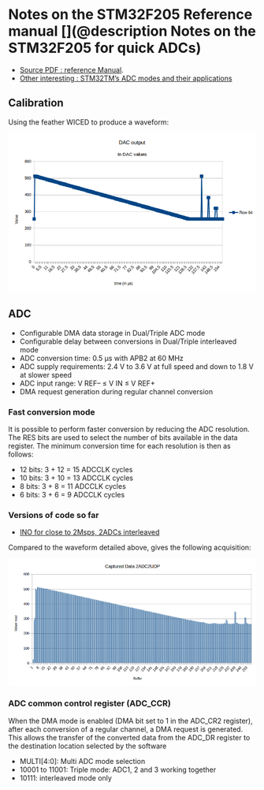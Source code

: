 # Notes on the STM32F205 Reference manual  [](@description Notes on the STM32F205 for quick ADCs)

* [Source PDF : reference Manual](/croaker/datasheets/en.CD00225773_STM32F2x5_RefManual.pdf).
* [Other interesting : STM32TM’s ADC modes and their applications](/croaker/datasheets/en.CD00258017.pdf)

## Calibration

Using the feather WICED to produce a waveform:

![](/silent/software/featherWICED/CalibrationDAC.png)

## ADC 

* Configurable DMA data storage in Dual/Triple ADC mode
* Configurable delay between conversions in Dual/Triple interleaved mode
* ADC conversion time: 0.5 μs with APB2 at 60 MHz
* ADC supply requirements: 2.4 V to 3.6 V at full speed and down to 1.8 V at slower speed
* ADC input range: V REF– ≤ V IN ≤ V REF+
* DMA request generation during regular channel conversion


### Fast conversion mode

It is possible to perform faster conversion by reducing the ADC resolution. The RES bits are used to select the number of bits available in the data register. The minimum conversion time for each resolution is then as follows: 

* 12 bits: 3 + 12 = 15 ADCCLK cycles
* 10 bits: 3 + 10 = 13 ADCCLK cycles
* 8 bits: 3 + 8 = 11 ADCCLK cycles
* 6 bits: 3 + 6 = 9 ADCCLK cycles


### Versions of code so far

* [INO for close to 2Msps, 2ADCs interleaved](/croaker/feather_tests/2ADC2UDP.ino)

Compared to the waveform detailed above, gives the following acquisition:

![](/silent/software/featherWICED/CalibrationADC-2ADC2UDPpng.png)

### ADC common control register (ADC_CCR)

When the DMA mode is enabled (DMA bit set to 1 in the ADC_CR2 register), after each conversion of a regular channel, a DMA request is generated. This allows the transfer of the converted data from the ADC_DR register to the destination location selected by the software


* MULTI[4:0]: Multi ADC mode selection
* 10001 to 11001: Triple mode: ADC1, 2 and 3 working together
* 10111: interleaved mode only
